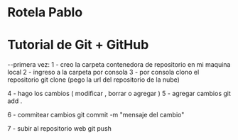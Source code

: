 # Rotela Pablo
# Tutorial de Git + GitHub

--primera vez:
1 - creo la carpeta contenedora de repositorio en mi maquina local
2 - ingreso a la carpeta por consola
3 - por consola clono el repositorio
		git clone (pego la url del repositorio de la nube)

4 - hago los cambios ( modificar , borrar o agregar )
5 - agregar cambios
		git add .

6 - commitear cambios
		git commit -m "mensaje del cambio"

7 - subir al repositorio web
		git push 

